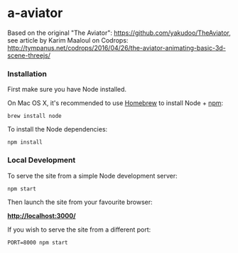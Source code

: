# a-aviator

Based on the original "The Aviator": https://github.com/yakudoo/TheAviator, see article by Karim Maaloul on Codrops: http://tympanus.net/codrops/2016/04/26/the-aviator-animating-basic-3d-scene-threejs/

### Installation

First make sure you have Node installed.

On Mac OS X, it's recommended to use [Homebrew](http://brew.sh/) to install Node + [npm](https://www.npmjs.com):

    brew install node

To install the Node dependencies:

    npm install


### Local Development

To serve the site from a simple Node development server:

    npm start

Then launch the site from your favourite browser:

[__http://localhost:3000/__](http://localhost:3000/)

If you wish to serve the site from a different port:

    PORT=8000 npm start

